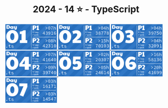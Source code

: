 <!-- AOC TILES BEGIN -->
<h1 align="center">
  2024 - 14 ⭐ - TypeScript
</h1>
<a href="src/2024/day1.ts">
  <img src=".aoc_tiles/tiles/2024/01.png" width="161px">
</a>
<a href="src/2024/day2.ts">
  <img src=".aoc_tiles/tiles/2024/02.png" width="161px">
</a>
<a href="src/2024/day3.ts">
  <img src=".aoc_tiles/tiles/2024/03.png" width="161px">
</a>
<a href="src/2024/day4.ts">
  <img src=".aoc_tiles/tiles/2024/04.png" width="161px">
</a>
<a href="src/2024/day5.ts">
  <img src=".aoc_tiles/tiles/2024/05.png" width="161px">
</a>
<a href="src/2024/day6.ts">
  <img src=".aoc_tiles/tiles/2024/06.png" width="161px">
</a>
<a href="src/2024/day7.ts">
  <img src=".aoc_tiles/tiles/2024/07.png" width="161px">
</a>
<!-- AOC TILES END -->
